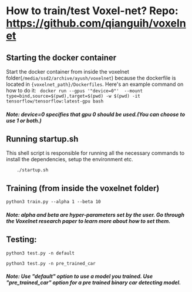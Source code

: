 # How to train/test Voxel-net? Repo: https://github.com/qianguih/voxelnet
## Starting the docker container
Start the docker container from inside the voxelnet folder(`/media/ssd2/archive/ayush/voxelnet`) because the dockerfile is located in `{voxelnet_path}/Dockerfiles`. Here's an example command on how to do it:
``` docker run --gpus '"device=0"'  --mount type=bind,source=$(pwd),target=$(pwd) -w $(pwd) -it tensorflow/tensorflow:latest-gpu bash```
##### Note: device=0 specifies that gpu 0 should be used.(You can choose to use 1 or both.)

## Running startup.sh
This shell script is responsible for running all the necessary commands to install the dependencies, setup the environment etc.

``` chmod +x startup.sh
    ./startup.sh
```

## Training (from inside the voxelnet folder)
```python3 train.py --alpha 1 --beta 10```
##### Note: alpha and beta are hyper-parameters set by the user. Go through the Voxelnet research paper to learn more about how to set them. 

## Testing:
``` python3 test.py -n default ``` 

``` python3 test.py -n pre_trained_car ```
##### Note: Use "default" option to use a model you trained. Use "pre_trained_car" option for a pre trained binary car detecting model. 
